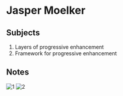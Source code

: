 # Jasper Moelker

## Subjects
1. Layers of progressive enhancement
2. Framework for progressive enhancement

## Notes
![1](https://github.com/Frankwarnaar/minor-weekly-nerd/blob/master/notes/6_jasper/20170603_101940.jpg?raw=true)
![2](https://github.com/Frankwarnaar/minor-weekly-nerd/blob/master/notes/6_jasper/20170603_101953.jpg?raw=true)

